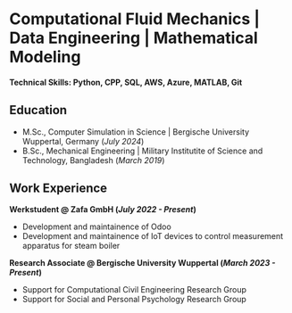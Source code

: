 # Computational Fluid Mechanics | Data Engineering | Mathematical Modeling

#### Technical Skills: Python, CPP, SQL, AWS, Azure, MATLAB, Git

## Education
- M.Sc., Computer Simulation in Science	| Bergische University Wuppertal, Germany (_July 2024_)	 			        		
- B.Sc., Mechanical Engineering | Military Institutite of Science and Technology, Bangladesh (_March 2019_)

## Work Experience
**Werkstudent @ Zafa GmbH (_July 2022 - Present_)**
- Development and maintainence of Odoo
- Development and maintainence of IoT devices to control measurement apparatus for steam boiler

**Research Associate @ Bergische University Wuppertal (_March 2023 - Present_)**
- Support for Computational Civil Engineering Research Group
- Support for Social and Personal Psychology Research Group

